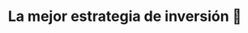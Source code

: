 ---
title: La mejor estrategia de inversión 🤩
description: Cada estrategia tiene sus ventajas y desventajas, y no hay una que aplique para todos. La estrategia a elegir depende de tus objetivos, ingresos y horizonte de inversión.
published_at: 2021-01-07
external_url: https://perrodinero.substack.com/p/mejor-estrategia-de-inversion
---
